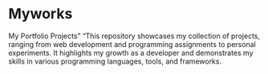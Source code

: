 # Myworks
My Portfolio Projects” “This repository showcases my collection of projects, ranging from web development and programming assignments to personal experiments. It highlights my growth as a developer and demonstrates my skills in various programming languages, tools, and frameworks.

